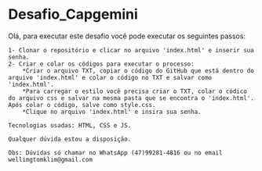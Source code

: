 # Desafio_Capgemini

Olá, para executar este desafio você pode executar os seguintes passos:
    
    1- Clonar o repositório e clicar no arquivo 'index.html' e inserir sua senha.
    2- Criar e colar os códigos para executar o processo:
        *Criar o arquivo TXT, copiar o código do GitHub que está dentro do arquivo 'index.html' e colar o código no TXT e salvar como 'index.html'.
        *Para carregar o estilo você precisa criar o TXT, colar o códico do arquivo css e salvar na mesma pasta que se encontra o 'index.html'. Após colar o código, salve como style.css.
        *Clique no arquivo 'index.html' e insira sua senha.

    Tecnologias usadas: HTML, CSS e JS.
        
    Qualquer dúvida estou a disposição.

    Obs: Dúvidas só chamar no WhatsApp (47)99281-4816 ou no email wellimgtomklim@gmail.com